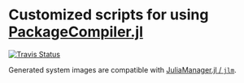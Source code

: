 # Customized scripts for using [PackageCompiler.jl](https://github.com/JuliaLang/PackageCompiler.jl)

[![Travis Status][travis-img]][travis-url]

Generated system images are compatible with
[JuliaManager.jl / `jlm`](https://github.com/tkf/JuliaManager.jl).


[travis-img]: https://travis-ci.com/tkf/julia-sysimage-recipes.svg?branch=master
[travis-url]: https://travis-ci.com/tkf/julia-sysimage-recipes
